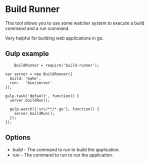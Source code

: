 # Build Runner

This tool allows you to use some watcher system to execute a build
command and a run command.

Very helpful for building web applications in go.

## Gulp example
```var gulp     = require('gulp'),
    BuildRunner = require('build-runner');

var server = new BuildRunner({
  build: 'make',
  run:   'bin/server'
});

gulp.task('default', function() {
  server.buildRun();

  gulp.watch(['src/**/*.go'], function() {
    server.buildRun();
  });
});
```

## Options
- *build* - The command to run to build the application.
- *run* - The command to run to run the application.
